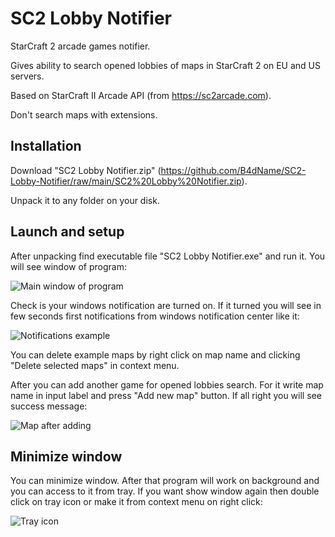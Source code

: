 # SC2 Lobby Notifier
StarCraft 2 arcade games notifier.

Gives ability to search opened lobbies of maps in StarCraft 2 on EU and US servers.

Based on StarCraft II Arcade API (from https://sc2arcade.com).

Don't search maps with extensions.

## Installation
Download "SC2 Lobby Notifier.zip" (https://github.com/B4dName/SC2-Lobby-Notifier/raw/main/SC2%20Lobby%20Notifier.zip).

Unpack it to any folder on your disk.
## Launch and setup
After unpacking find executable file "SC2 Lobby Notifier.exe" and run it.
You will see window of program:

![Main window of program](https://user-images.githubusercontent.com/109242827/198634524-ec860133-22ad-450b-a555-f50464c46c69.png)

Check is your windows notification are turned on.
If it turned you will see in few seconds first notifications from windows notification center like it:

![Notifications example](https://user-images.githubusercontent.com/109242827/198639779-15e6e2eb-1011-4e65-84e3-a05e99b9707f.png)

You can delete example maps by right click on map name and clicking "Delete selected maps" in context menu.

After you can add another game for opened lobbies search.
For it write map name in input label and press "Add new map" button.
If all right you will see success message:

![Map after adding](https://user-images.githubusercontent.com/109242827/198658112-083ad666-5541-47c3-92c3-90c311c3cf60.png)

## Minimize window
You can minimize window. After that program will work on background and you can access to it from tray. If you want show window again then double click on tray icon or make it from context menu on right click:

![Tray icon](https://user-images.githubusercontent.com/109242827/198679060-d55b151e-7135-4545-b4fc-cdd4396c3e88.png)
